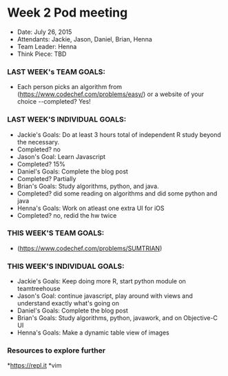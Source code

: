 # Week 2 Pod meeting

* Date: July 26, 2015
* Attendants: Jackie, Jason, Daniel, Brian, Henna
* Team Leader: Henna
* Think Piece: TBD

### LAST WEEK's TEAM GOALS: 
- Each person picks an algorithm from (https://www.codechef.com/problems/easy/) or a website of your choice
--completed? Yes! 

### LAST WEEK'S INDIVIDUAL GOALS:
* Jackie's Goals: Do at least 3 hours total of independent R study beyond the necessary.
* Completed? no
* Jason's Goal: Learn Javascript
* Completed? 15%
* Daniel's Goals: Complete the blog post
* Completed? Partially
* Brian's Goals: Study algorithms, python, and java.
* Completed? did some reading on algorithms and did some python and java
* Henna's Goals: Work on atleast one extra UI for iOS
* Completed? no, redid the hw twice 

### THIS WEEK'S TEAM GOALS:
- (https://www.codechef.com/problems/SUMTRIAN)

### THIS WEEK'S INDIVIDUAL GOALS:
* Jackie's Goals: Keep doing more R, start python module on teamtreehouse
* Jason's Goal: continue javascript, play around with views and understand exactly what's going on
* Daniel's Goals: Complete the blog post
* Brian's Goals: Study algorithms, python, javawork, and on Objective-C UI
* Henna's Goals: Make a dynamic table view of images

### Resources to explore further
*https://repl.it
*vim
